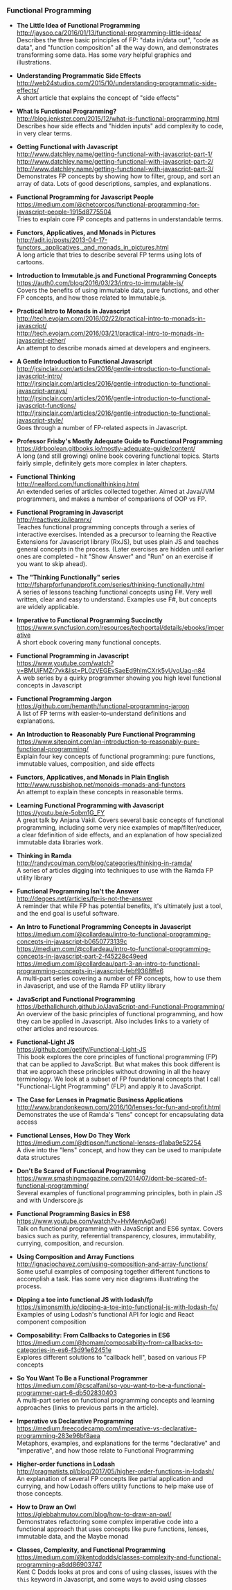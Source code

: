 ### Functional Programming

 - **The Little Idea of Functional Programming**  
   http://jaysoo.ca/2016/01/13/functional-programming-little-ideas/  
   Describes the three basic principles of FP: "data in/data out", "code as data", and "function composition" all the way down, and demonstrates transforming some data.  Has some _very_ helpful graphics and illustrations.
   
- **Understanding Programmatic Side Effects**  
  http://web24studios.com/2015/10/understanding-programmatic-side-effects/  
  A short article that explains the concept of "side effects"
  
- **What Is Functional Programming?**  
  http://blog.jenkster.com/2015/12/what-is-functional-programming.html  
  Describes how side effects and "hidden inputs" add complexity to code, in very clear terms.

- **Getting Functional with Javascript**  
  http://www.datchley.name/getting-functional-with-javascript-part-1/  
  http://www.datchley.name/getting-functional-with-javascript-part-2/  
  http://www.datchley.name/getting-functional-with-javascript-part-3/  
  Demonstrates FP concepts by showing how to filter, group, and sort an array of data.  Lots of good descriptions, samples, and explanations.

- **Functional Programming for Javascript People**  
  https://medium.com/@chetcorcos/functional-programming-for-javascript-people-1915d8775504  
  Tries to explain core FP concepts and patterns in understandable terms.

- **Functors, Applicatives, and Monads in Pictures**  
  http://adit.io/posts/2013-04-17-functors,_applicatives,_and_monads_in_pictures.html  
  A long article that tries to describe several FP terms using lots of cartoons.

- **Introduction to Immutable.js and Functional Programming Concepts**  
  https://auth0.com/blog/2016/03/23/intro-to-immutable-js/  
  Covers the benefits of using immutable data, pure functions, and other FP concepts, and how those related to Immutable.js.
  
- **Practical Intro to Monads in Javascript**  
  http://tech.evojam.com/2016/02/22/practical-intro-to-monads-in-javascript/  
  http://tech.evojam.com/2016/03/21/practical-intro-to-monads-in-javascript-either/  
  An attempt to describe monads aimed at developers and engineers.
  
- **A Gentle Introduction to Functional Javascript**  
  http://jrsinclair.com/articles/2016/gentle-introduction-to-functional-javascript-intro/  
  http://jrsinclair.com/articles/2016/gentle-introduction-to-functional-javascript-arrays/  
  http://jrsinclair.com/articles/2016/gentle-introduction-to-functional-javascript-functions/  
  http://jrsinclair.com/articles/2016/gentle-introduction-to-functional-javascript-style/  
  Goes through a number of FP-related aspects in Javascript.

- **Professor Frisby's Mostly Adequate Guide to Functional Programming**  
  https://drboolean.gitbooks.io/mostly-adequate-guide/content/  
  A long (and still growing) online book covering functional topics.  Starts fairly simple, definitely gets more complex in later chapters.
  
- **Functional Thinking**  
  http://nealford.com/functionalthinking.html  
  An extended series of articles collected together.  Aimed at Java/JVM programmers, and makes a number of comparisons of OOP vs FP.

- **Functional Programing in Javascript**  
  http://reactivex.io/learnrx/  
  Teaches functional programming concepts through a series of interactive exercises.  Intended as a precursor to learning the Reactive Extensions for Javascript library (RxJS), but uses plain JS and teaches general concepts in the process.  (Later exercises are hidden until earlier ones are completed - hit "Show Answer" and "Run" on an exercise if you want to skip ahead).
  
- **The "Thinking Functionally" series**  
  http://fsharpforfunandprofit.com/series/thinking-functionally.html  
  A series of lessons teaching functional concepts using F#.  Very well written, clear and easy to understand.  Examples use F#, but concepts are widely applicable.

- **Imperative to Functional Programming Succinctly**  
  https://www.syncfusion.com/resources/techportal/details/ebooks/imperative  
  A short ebook covering many functional concepts.
  
- **Functional Programming in Javascript**  
  https://www.youtube.com/watch?v=BMUiFMZr7vk&list=PL0zVEGEvSaeEd9hlmCXrk5yUyqUag-n84  
  A web series by a quirky programmer showing you high level functional concepts in Javascript
  
- **Functional Programming Jargon**  
  https://github.com/hemanth/functional-programming-jargon  
  A list of FP terms with easier-to-understand definitions and explanations.
  
- **An Introduction to Reasonably Pure Functional Programming**  
  https://www.sitepoint.com/an-introduction-to-reasonably-pure-functional-programming/  
  Explain four key concepts of functional programming: pure functions, immutable values, composition, and side effects
  
- **Functors, Applicatives, and Monads in Plain English**  
  http://www.russbishop.net/monoids-monads-and-functors  
  An attempt to explain these concepts in reasonable terms.

- **Learning Functional Programming with Javascript**  
  https://youtu.be/e-5obm1G_FY  
  A great talk by Anjana Vakil.  Covers several basic concepts of functional programming, including some very nice examples of map/filter/reducer, a clear fdefinition of side effects, and an explanation of how specialized immutable data libraries work.

- **Thinking in Ramda**  
  http://randycoulman.com/blog/categories/thinking-in-ramda/  
  A series of articles digging into techniques to use with the Ramda FP utility library
  
- **Functional Programming Isn't the Answer**  
  http://degoes.net/articles/fp-is-not-the-answer  
  A reminder that while FP has potential benefits, it's ultimately just a tool, and the end goal is useful software.
  
- **An Intro to Functional Programming Concepts in Javascript**  
  https://medium.com/@collardeau/intro-to-functional-programming-concepts-in-javascript-b0650773139c  
  https://medium.com/@collardeau/intro-to-functional-programming-concepts-in-javascript-part-2-f45228c49eed  
  https://medium.com/@collardeau/part-3-an-intro-to-functional-programming-concepts-in-javascript-febf9368ffe6  
  A multi-part series covering a number of FP concepts, how to use them in Javascript, and use of the Ramda FP utility library
  
- **JavaScript and Functional Programming**  
  https://bethallchurch.github.io/JavaScript-and-Functional-Programming/  
  An overview of the basic principles of functional programming, and how they can be applied in Javascript.  Also includes links to a variety of other articles and resources.
  
- **Functional-Light JS**  
  https://github.com/getify/Functional-Light-JS  
  This book explores the core principles of functional programming (FP) that can be applied to JavaScript. But what makes this book different is that we approach these principles without drowning in all the heavy terminology. We look at a subset of FP foundational concepts that I call "Functional-Light Programming" (FLP) and apply it to JavaScript.
 
- **The Case for Lenses in Pragmatic Business Applications**  
  http://www.brandonkeown.com/2016/10/lenses-for-fun-and-profit.html  
   Demonstrates the use of Ramda's "lens" concept for encapsulating data access
   
- **Functional Lenses, How Do They Work**  
  https://medium.com/@dtipson/functional-lenses-d1aba9e52254  
  A dive into the "lens" concept, and how they can be used to manipulate data structures
   
- **Don't Be Scared of Functional Programming**  
  https://www.smashingmagazine.com/2014/07/dont-be-scared-of-functional-programming/  
  Several examples of functional programming principles, both in plain JS and with Underscore.js


- **Functional Programming Basics in ES6**  
  https://www.youtube.com/watch?v=HvMemAgOw6I  
  Talk on functional programming with JavaScript and ES6 syntax. Covers basics such as purity, referential transparency, closures, immutability, currying, composition, and recursion.

  
- **Using Composition and Array Functions**  
  http://ignaciochavez.com/using-composition-and-array-functions/  
  Some useful examples of composing together different functions to accomplish a task.  Has some very nice diagrams illustrating the process.
  
- **Dipping a toe into functional JS with lodash/fp**  
  https://simonsmith.io/dipping-a-toe-into-functional-js-with-lodash-fp/  
  Examples of using Lodash's functional API for logic and React component composition
  
- **Composability: From Callbacks to Categories in ES6**  
  https://medium.com/@homam/composability-from-callbacks-to-categories-in-es6-f3d91e62451e  
  Explores different solutions to "callback hell", based on various FP concepts


- **So You Want To Be a Functional Programmer**  
  https://medium.com/@cscalfani/so-you-want-to-be-a-functional-programmer-part-6-db502830403  
  A multi-part series on functional programming concepts and learning approaches (links to previous parts in the article).
  
- **Imperative vs Declarative Programming**  
  https://medium.freecodecamp.com/imperative-vs-declarative-programming-283e96bf8aea  
  Metaphors, examples, and explanations for the terms "declarative" and "imperative", and how those relate to Functional Programming
  
- **Higher-order functions in Lodash**  
  http://pragmatists.pl/blog/2017/05/higher-order-functions-in-lodash/  
  An explanation of several FP concepts like partial application and currying, and how Lodash offers utility functions to help make use of those concepts.
  
- **How to Draw an Owl**  
  https://glebbahmutov.com/blog/how-to-draw-an-owl/  
  Demonstrates refactoring some complex imperative code into a functional approach that uses concepts like pure functions, lenses, immutable data, and the Maybe monad
  
- **Classes, Complexity, and Functional Programming**  
  https://medium.com/@kentcdodds/classes-complexity-and-functional-programming-a8dd86903747  
  Kent C Dodds looks at pros and cons of using classes, issues with the `this` keyword in Javascript, and some ways to avoid using classes